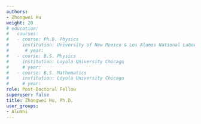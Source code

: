 ```yaml
---
authors:
- Zhongwei Hu
weight: 20
# education:
#   courses:
#   - course: Ph.D. Physics
#     institution: University of New Mexico & Los Alamos National Laboratory
#      # year: 
#   - course: B.S. Physics
#     institution: Loyola University Chicago
#     # year: 
#   - course: B.S. Mathematics
#     institution: Loyola University Chicago
#     # year: 
role: Post-Doctoral Fellow
superuser: false
title: Zhongwei Hu, Ph.D.
user_groups:
- Alumni
---
```



